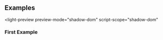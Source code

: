 ---
---


<role-menu-item hidden></role-menu-item>

## Examples

<light-preview
  preview-mode="shadow-dom"
  script-scope="shadow-dom"
>
  <script type="text/plain">
    <role-menu-item></role-menu-item>
  </script>
</light-preview>

### First Example
